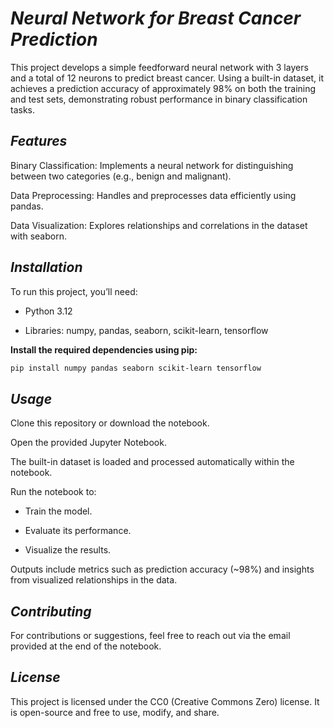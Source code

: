 # ***Neural Network for Breast Cancer Prediction***

This project develops a simple feedforward neural network with 3 layers and a total of 12 neurons to predict breast cancer. Using a built-in dataset, it achieves a prediction accuracy of approximately 98% on both the training and test sets, demonstrating robust performance in binary classification tasks.

## ***Features***

Binary Classification: Implements a neural network for distinguishing between two categories (e.g., benign and malignant).

Data Preprocessing: Handles and preprocesses data efficiently using pandas.

Data Visualization: Explores relationships and correlations in the dataset with seaborn.

## ***Installation***

To run this project, you’ll need:

- Python 3.12

- Libraries: numpy, pandas, seaborn, scikit-learn, tensorflow

**Install the required dependencies using pip:**
```bash
pip install numpy pandas seaborn scikit-learn tensorflow
```

## ***Usage***

Clone this repository or download the notebook.

Open the provided Jupyter Notebook.

The built-in dataset is loaded and processed automatically within the notebook.

Run the notebook to:

- Train the model.

- Evaluate its performance.

- Visualize the results.

Outputs include metrics such as prediction accuracy (~98%) and insights from visualized relationships in the data.

## ***Contributing***

For contributions or suggestions, feel free to reach out via the email provided at the end of the notebook.

## ***License***

This project is licensed under the CC0 (Creative Commons Zero) license. It is open-source and free to use, modify, and share.
